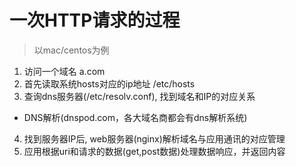 一次HTTP请求的过程
===
> 以mac/centos为例

1. 访问一个域名 a.com
2. 首先读取系统hosts对应的ip地址 /etc/hosts
3. 查询dns服务器(/etc/resolv.conf), 找到域名和IP的对应关系
  - DNS解析(dnspod.com，各大域名商都会有dns解析系统)
4. 找到服务器IP后, web服务器(nginx)解析域名与应用通讯的对应管理
5. 应用根据uri和请求的数据(get,post数据)处理数据响应，并返回内容
